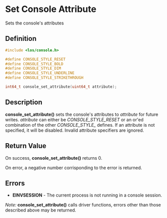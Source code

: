 # Set Console Attribute
Sets the console's attributes

## Definition

```c
#include <los/console.h>

#define CONSOLE_STYLE_RESET
#define CONSOLE_STYLE_BOLD
#define CONSOLE_STYLE_DIM
#define CONSOLE_STYLE_UNDERLINE
#define CONSOLE_STYLE_STRIKETHROUGH

int64_t console_set_attribute(uint64_t attribute);
```

## Description
**console_set_attribute()** sets the console's attributes to *attribute* for future writes. *attribute* can either be *CONSOLE_STYLE_RESET* or an or'ed combination of the other *CONSOLE_STYLE_* defines. If an attribute is not specified, it will be disabled. Invalid attribute specifiers are ignored.

## Return Value
On success, **console_set_attribute()** returns 0.

On error, a negative number corrisponding to the error is returned.

## Errors
 * **EINVSESSION** - The current process is not running in a console session.

 *Note:* **console_set_attribute()** calls driver functions, errors other than those described above may be returned.